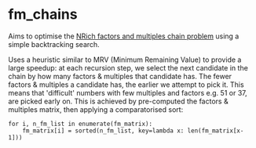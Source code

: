 # fm_chains
Aims to optimise the [NRich factors and multiples chain problem](https://www.google.com) using a simple backtracking search. 

Uses a heuristic similar to MRV (Minimum Remaining Value) to provide a large speedup: at each recursion step, we select the next candidate in the chain by how many factors & multiples that candidate has. The fewer factors & multiples a candidate has, the earlier we attempt to pick it. This means that 'difficult' numbers with few multiples and factors e.g. 51 or 37, are picked early on. This is achieved by pre-computed the factors & multiples matrix, then applying a comparatorised sort:

    for i, n_fm_list in enumerate(fm_matrix):
        fm_matrix[i] = sorted(n_fm_list, key=lambda x: len(fm_matrix[x-1]))

